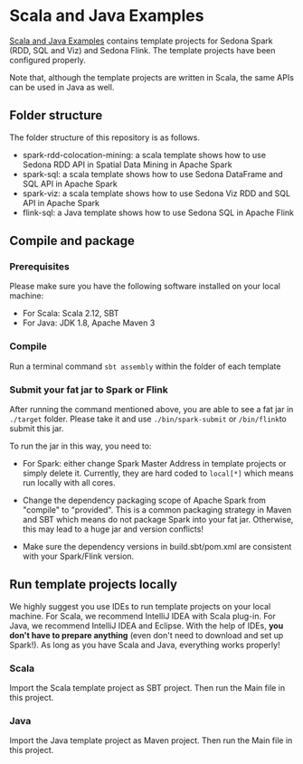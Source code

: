 # Scala and Java Examples

[Scala and Java Examples](https://github.com/apache/sedona/tree/master/examples) contains template projects for Sedona Spark (RDD, SQL and Viz) and Sedona Flink. The template projects have been configured properly.

Note that, although the template projects are written in Scala, the same APIs can be  used in Java as well.

## Folder structure
The folder structure of this repository is as follows.

* spark-rdd-colocation-mining: a scala template shows how to use Sedona RDD API in Spatial Data Mining in Apache Spark
* spark-sql: a scala template shows how to use Sedona DataFrame and SQL API in Apache Spark
* spark-viz: a scala template shows how to use Sedona Viz RDD and SQL API in Apache Spark
* flink-sql: a Java template shows how to use Sedona SQL in Apache Flink

## Compile and package

### Prerequisites
Please make sure you have the following software installed on your local machine:

* For Scala: Scala 2.12, SBT
* For Java: JDK 1.8, Apache Maven 3

### Compile

Run a terminal command `sbt assembly` within the folder of each template

### Submit your fat jar to Spark or Flink
After running the command mentioned above, you are able to see a fat jar in `./target` folder. Please take it and use `./bin/spark-submit` or `/bin/flink`to submit this jar.

To run the jar in this way, you need to:

* For Spark: either change Spark Master Address in template projects or simply delete it. Currently, they are hard coded to `local[*]` which means run locally with all cores.

* Change the dependency packaging scope of Apache Spark from "compile" to "provided". This is a common packaging strategy in Maven and SBT which means do not package Spark into your fat jar. Otherwise, this may lead to a huge jar and version conflicts!

* Make sure the dependency versions in build.sbt/pom.xml are consistent with your Spark/Flink version.

## Run template projects locally

We highly suggest you use IDEs to run template projects on your local machine. For Scala, we recommend IntelliJ IDEA with Scala plug-in. For Java, we recommend IntelliJ IDEA and Eclipse. With the help of IDEs, **you don't have to prepare anything** (even don't need to download and set up Spark!). As long as you have Scala and Java, everything works properly!

### Scala
Import the Scala template project as SBT project. Then run the Main file in this project.

### Java
Import the Java template project as Maven project. Then run the Main file in this project.
